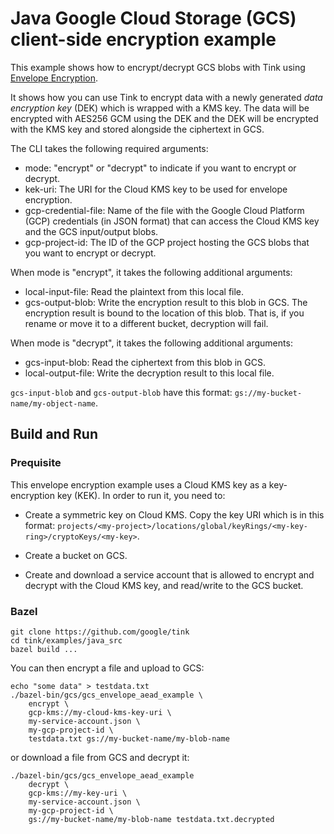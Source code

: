 # Java Google Cloud Storage (GCS) client-side encryption example

This example shows how to encrypt/decrypt GCS blobs with Tink using
[Envelope Encryption](https://cloud.google.com/kms/docs/envelope-encryption).

It shows how you can use Tink to encrypt data with a newly generated *data
encryption key* (DEK) which is wrapped with a KMS key. The data will be
encrypted with AES256 GCM using the DEK and the DEK will be encrypted with the
KMS key and stored alongside the ciphertext in GCS.

The CLI takes the following required arguments:

*   mode: "encrypt" or "decrypt" to indicate if you want to encrypt or decrypt.
*   kek-uri: The URI for the Cloud KMS key to be used for envelope encryption.
*   gcp-credential-file: Name of the file with the Google Cloud Platform (GCP)
    credentials (in JSON format) that can access the Cloud KMS key and the GCS
    input/output blobs.
*   gcp-project-id: The ID of the GCP project hosting the GCS blobs that you
    want to encrypt or decrypt.

When mode is "encrypt", it takes the following additional arguments:

*   local-input-file: Read the plaintext from this local file.
*   gcs-output-blob: Write the encryption result to this blob in GCS. The
    encryption result is bound to the location of this blob. That is, if you
    rename or move it to a different bucket, decryption will fail.

When mode is "decrypt", it takes the following additional arguments:

*   gcs-input-blob: Read the ciphertext from this blob in GCS.
*   local-output-file: Write the decryption result to this local file.

`gcs-input-blob` and `gcs-output-blob` have this format:
`gs://my-bucket-name/my-object-name`.

## Build and Run

### Prequisite

This envelope encryption example uses a Cloud KMS key as a key-encryption key
(KEK). In order to run it, you need to:

*   Create a symmetric key on Cloud KMS. Copy the key URI which is in this
    format:
    `projects/<my-project>/locations/global/keyRings/<my-key-ring>/cryptoKeys/<my-key>`.

*   Create a bucket on GCS.

*   Create and download a service account that is allowed to encrypt and decrypt
    with the Cloud KMS key, and read/write to the GCS bucket.

### Bazel

```shell
git clone https://github.com/google/tink
cd tink/examples/java_src
bazel build ...
```

You can then encrypt a file and upload to GCS:

```shell
echo "some data" > testdata.txt
./bazel-bin/gcs/gcs_envelope_aead_example \
    encrypt \
    gcp-kms://my-cloud-kms-key-uri \
    my-service-account.json \
    my-gcp-project-id \
    testdata.txt gs://my-bucket-name/my-blob-name

```

or download a file from GCS and decrypt it:

```shell
./bazel-bin/gcs/gcs_envelope_aead_example
    decrypt \
    gcp-kms://my-key-uri \
    my-service-account.json \
    my-gcp-project-id \
    gs://my-bucket-name/my-blob-name testdata.txt.decrypted
```
